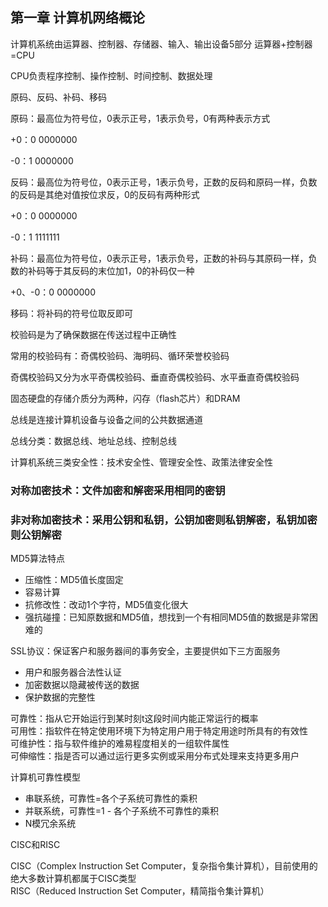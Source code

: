 ## 第一章 计算机网络概论

计算机系统由运算器、控制器、存储器、输入、输出设备5部分
运算器+控制器=CPU

CPU负责程序控制、操作控制、时间控制、数据处理

原码、反码、补码、移码

原码：最高位为符号位，0表示正号，1表示负号，0有两种表示方式

+0：0 0000000

-0：1 0000000

反码：最高位为符号位，0表示正号，1表示负号，正数的反码和原码一样，负数的反码是其绝对值按位求反，0的反码有两种形式

+0：0 0000000

-0：1 1111111

补码：最高位为符号位，0表示正号，1表示负号，正数的补码与其原码一样，负数的补码等于其反码的末位加1，0的补码仅一种

+0、-0：0 0000000

移码：将补码的符号位取反即可

校验码是为了确保数据在传送过程中正确性

常用的校验码有：奇偶校验码、海明码、循环荣誉校验码

奇偶校验码又分为水平奇偶校验码、垂直奇偶校验码、水平垂直奇偶校验码

固态硬盘的存储介质分为两种，闪存（flash芯片）和DRAM

总线是连接计算机设备与设备之间的公共数据通道

总线分类：数据总线、地址总线、控制总线

计算机系统三类安全性：技术安全性、管理安全性、政策法律安全性

### 对称加密技术：文件加密和解密采用相同的密钥  
### 非对称加密技术：采用公钥和私钥，公钥加密则私钥解密，私钥加密则公钥解密  

MD5算法特点

* 压缩性：MD5值长度固定
* 容易计算
* 抗修改性：改动1个字符，MD5值变化很大
* 强抗碰撞：已知原数据和MD5值，想找到一个有相同MD5值的数据是非常困难的

SSL协议：保证客户和服务器间的事务安全，主要提供如下三方面服务

* 用户和服务器合法性认证
* 加密数据以隐藏被传送的数据
* 保护数据的完整性

可靠性：指从它开始运行到某时刻t这段时间内能正常运行的概率  
可用性：指软件在特定使用环境下为特定用户用于特定用途时所具有的有效性  
可维护性：指与软件维护的难易程度相关的一组软件属性  
可伸缩性：指是否可以通过运行更多实例或采用分布式处理来支持更多用户  

计算机可靠性模型

* 串联系统，可靠性=各个子系统可靠性的乘积
* 并联系统，可靠性=1 - 各个子系统不可靠性的乘积
* N模冗余系统

CISC和RISC

CISC（Complex Instruction Set Computer，复杂指令集计算机），目前使用的绝大多数计算机都属于CISC类型  
RISC（Reduced Instruction Set Computer，精简指令集计算机）